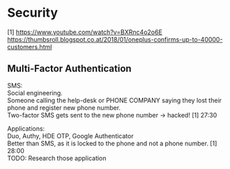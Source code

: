 # Security

[1] https://www.youtube.com/watch?v=BXRnc4o2o6E  
https://thumbsroll.blogspot.co.at/2018/01/oneplus-confirms-up-to-40000-customers.html  

## Multi-Factor Authentication
  
SMS:  
Social engineering.  
Someone calling the help-desk or PHONE COMPANY saying they lost their phone and register new phone number.  
Two-factor SMS gets sent to the new phone number -> hacked!
[1] 27:30

Applications:  
Duo, Authy, HDE OTP, Google Authenticator  
Better than SMS, as it is locked to the phone and not a phone number. [1] 28:00  
TODO: Research those application  

